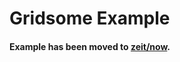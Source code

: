 # Gridsome Example

#### Example has been moved to [zeit/now](https://github.com/zeit/now/tree/master/examples/gridsome).
